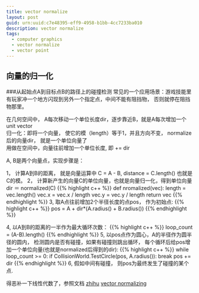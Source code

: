 ```yaml
---
title: vector normalize
layout: post
guid: urn:uuid:c7e48395-eff9-4958-b1bb-4cc7233ba010
description: vector normalize
tags:
  - computer graphics 
  - vector normalize
  - vector point
---
```


## 向量的归一化

###从起始点A到目标点B的路径上的碰撞检测
常见的一个应用场景：游戏技能里有玩家冲一个地方闪现到另外一个指定点，中间不能有阻挡物， 否则就停在阻挡物那里。  


在几何空间中， A每次移动一个单位长度dir，逐步靠近B，就是A每次增加一个unit vector  
归一化：即将一个向量， 使它的模（length）等于1，并且方向不变， normalize后的向量dir， 就是一个单位向量了  
用做在空间中，向量往前增加一个单位长度, 即 += dir

A, B是两个向量点，实现步骤是：

1， 计算A到B的距离， 就是向量运算中 C = A - B,  distance = C.length() 也就是C的模。
2， 计算新产生的向量C的单位向量，也就是向量归一化，得到单位向量dir ＝ normalized(C) 
{{% highlight c++ %}}
    def nromalized(vec):
        length = vec.length()
        vec.x = vec.x / length
        vec.y = vec.y / length
        return vec
{{% endhighlight %}}
3,  取A点往前增加2个半径长度的点pos， 作为初始点:
{{% highlight c++ %}}
    pos = A + dir*(A.radius() + B.radius())
{{% endhighlight %}}
    
4,  以A到B的距离的一半作为最大循环次数：
{{% highlight c++ %}}
    loop_count = (A-B).length()
{{% endhighlight %}}
5,  以pos点作为圆心，A的半径作为圆半径的圆内， 检测圆内是否有碰撞，如果有碰撞则跳出循环， 每个循环后给pos增加一个单位向量(也就是normalized后得到的dir):
{{% highlight c++ %}}
    while loop_count >= 0:
        if CollisionWorld.TestCircle(pos, A.radius()):
            break
        pos += dir
{{% endhighlight %}}
6, 假如中间有碰撞， 则pos为最终发生了碰撞的某个点.


得恶补一下线性代数了，参照文档
<a href="http://www.zhihu.com/question/19951858">zhihu</a>
<a href="http://www.fundza.com/vectors/normalize/">vector normalizing</a>
